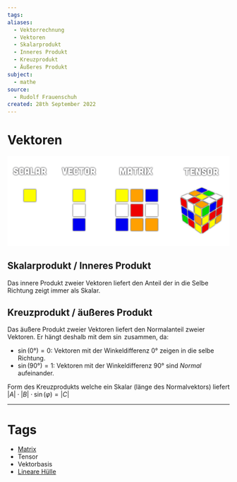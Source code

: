 ```yaml
---
tags: 
aliases:
  - Vektorrechnung
  - Vektoren
  - Skalarprodukt
  - Inneres Produkt
  - Kreuzprodukt
  - Äußeres Produkt
subject:
  - mathe
source:
  - Rudolf Frauenschuh
created: 28th September 2022
---
```


# Vektoren

![](assets/VectorMatrixTensor.png)

## Skalarprodukt / Inneres Produkt

Das innere Produkt zweier Vektoren liefert den Anteil der in die Selbe Richtung zeigt immer als Skalar.

## Kreuzprodukt / äußeres Produkt

Das äußere Produkt zweier Vektoren liefert den Normalanteil zweier Vektoren.
Er hängt deshalb mit dem $\sin$ zusammen, da:
- $\sin(0°) = 0$: Vektoren mit der Winkeldifferenz $0°$ zeigen in die selbe Richtung.
- $\sin(90°) = 1$: Vektoren mit der Winkeldifferenz $90°$ sind *Normal* aufeinander.

Form des Kreuzprodukts welche ein Skalar (länge des Normalvektors) liefert
$|A|\cdot|B|\cdot \sin(\varphi) = |C|$



---

# Tags

- [Matrix](../mathe%20(4)/Matrix.md)
- Tensor
- Vektorbasis
- [Lineare Hülle](../mathe%20(4)/Lineare%20Hülle.md)
